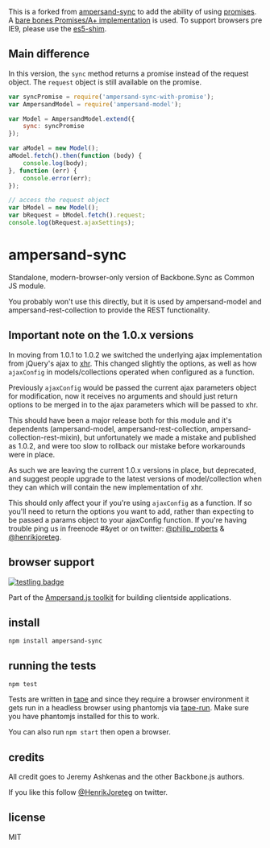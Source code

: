 This is a forked from [ampersand-sync](https://github.com/AmpersandJS/ampersand-sync) to add the ability of using [promises](http://promisesaplus.com/).
A [bare bones Promises/A+ implementation](https://github.com/then/promise) is used. To support browsers pre IE9, please use the [es5-shim](https://github.com/es-shims/es5-shim).

## Main difference
In this version, the `sync` method returns a promise instead of the request object. The `request` object is still available on the promise.

```js
var syncPromise = require('ampersand-sync-with-promise');
var AmpersandModel = require('ampersand-model');

var Model = AmpersandModel.extend({
	sync: syncPromise
});

var aModel = new Model();
aModel.fetch().then(function (body) {
	console.log(body);
}, function (err) {
	console.error(err);
});

// access the request object
var bModel = new Model();
var bRequest = bModel.fetch().request;
console.log(bRequest.ajaxSettings);
```

# ampersand-sync

Standalone, modern-browser-only version of Backbone.Sync as Common JS module.

You probably won't use this directly, but it is used by ampersand-model and ampersand-rest-collection to provide the REST functionality.

## Important note on the 1.0.x versions

In moving from 1.0.1 to 1.0.2 we switched the underlying ajax implementation from jQuery's ajax to [xhr](http://github.com/raynos/xhr). This changed slightly the options, as well as how `ajaxConfig` in models/collections operated when configured as a function.

Previously `ajaxConfig` would be passed the current ajax parameters object for modification, now it receives no arguments and should just return options to be merged in to the ajax parameters which will be passed to xhr.

This should have been a major release both for this module and it's dependents (ampersand-model, ampersand-rest-collection, ampersand-collection-rest-mixin), but unfortunately we made a mistake and published as 1.0.2, and were too slow to rollback our mistake before workarounds were in place.

As such we are leaving the current 1.0.x versions in place, but deprecated, and suggest people upgrade to the latest versions of model/collection when they can which will contain the new implementation of xhr.

This should only affect your if you're using `ajaxConfig` as a function. If so you'll need to return the options you want to add, rather than expecting to be passed a params object to your ajaxConfig function. If you're having trouble ping us in freenode #&yet or on twitter: [@philip_roberts](http://twitter.com/philip_roberts) & [@henrikjoreteg](http://twitter.com/henrikjoreteg).


## browser support

[![testling badge](https://ci.testling.com/AmpersandJS/ampersand-sync.png)](https://ci.testling.com/AmpersandJS/ampersand-sync)

<!-- starthide -->
Part of the [Ampersand.js toolkit](http://ampersandjs.com) for building clientside applications.
<!-- endhide -->

## install

```
npm install ampersand-sync
```

## running the tests

```
npm test
```

Tests are written in [tape](https://github.com/substack/tape) and since they require a browser environment it gets run in a headless browser using phantomjs via [tape-run](https://github.com/juliangruber/tape-run). Make sure you have phantomjs installed for this to work.

You can also run `npm start` then open a browser.

<!-- starthide -->

## credits

All credit goes to Jeremy Ashkenas and the other Backbone.js authors.

If you like this follow [@HenrikJoreteg](http://twitter.com/henrikjoreteg) on twitter.


## license

MIT

<!-- endhide -->
